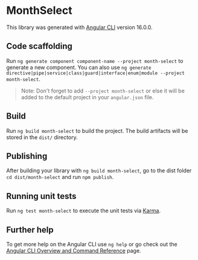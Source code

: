 # MonthSelect

This library was generated with [Angular CLI](https://github.com/angular/angular-cli) version 16.0.0.

## Code scaffolding

Run `ng generate component component-name --project month-select` to generate a new component. You can also use `ng generate directive|pipe|service|class|guard|interface|enum|module --project month-select`.
> Note: Don't forget to add `--project month-select` or else it will be added to the default project in your `angular.json` file. 

## Build

Run `ng build month-select` to build the project. The build artifacts will be stored in the `dist/` directory.

## Publishing

After building your library with `ng build month-select`, go to the dist folder `cd dist/month-select` and run `npm publish`.

## Running unit tests

Run `ng test month-select` to execute the unit tests via [Karma](https://karma-runner.github.io).

## Further help

To get more help on the Angular CLI use `ng help` or go check out the [Angular CLI Overview and Command Reference](https://angular.io/cli) page.
